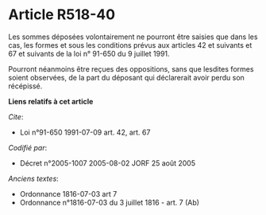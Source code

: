 # Article R518-40

Les sommes déposées volontairement ne pourront être saisies que dans les cas, les formes et sous les conditions prévus aux
articles 42 et suivants et 67 et suivants de la loi n° 91-650 du 9 juillet 1991.

Pourront néanmoins être reçues des oppositions, sans que lesdites formes soient observées, de la part du déposant qui
déclarerait avoir perdu son récépissé.

**Liens relatifs à cet article**

_Cite_:

  - Loi n°91-650 1991-07-09 art. 42, art. 67

_Codifié par_:

  - Décret n°2005-1007 2005-08-02 JORF 25 août 2005

_Anciens textes_:

  - Ordonnance 1816-07-03 art 7
  - Ordonnance n°1816-07-03 du 3 juillet 1816 - art. 7 (Ab)
